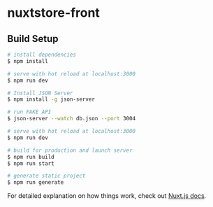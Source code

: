 # nuxtstore-front

## Build Setup

```bash
# install dependencies
$ npm install

# serve with hot reload at localhost:3000
$ npm run dev

# Install JSON Server
$ npm install -g json-server

# run FAKE API
$ json-server --watch db.json --port 3004

# serve with hot reload at localhost:3000
$ npm run dev

# build for production and launch server
$ npm run build
$ npm run start

# generate static project
$ npm run generate
```

For detailed explanation on how things work, check out [Nuxt.js docs](https://nuxtjs.org).
